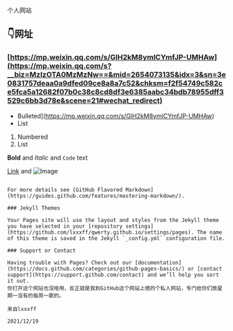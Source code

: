 个人网站

## 👇网址
### [https://mp.weixin.qq.com/s/GlH2kM8ymlCYmfJP-UMHAw](https://mp.weixin.qq.com/s?__biz=MzIzOTA0MzMzNw==&mid=2654073135&idx=3&sn=3e0831757deaa0a9dfed09ce8a8a7c52&chksm=f2f54749c582ce5fca5a12682f07b0c38c8cd8df3e6385aabc34bdb78955dff3529c6bb3d78e&scene=21#wechat_redirect)

- Bulleted](https://mp.weixin.qq.com/s/GlH2kM8ymlCYmfJP-UMHAw)
- List

1. Numbered
2. List

**Bold** and _Italic_ and `Code` text

[Link](url) and ![Image](src)
```

For more details see [GitHub Flavored Markdown](https://guides.github.com/features/mastering-markdown/).

### Jekyll Themes

Your Pages site will use the layout and styles from the Jekyll theme you have selected in your [repository settings](https://github.com/lxxxff/qwerty.github.io/settings/pages). The name of this theme is saved in the Jekyll `_config.yml` configuration file.

### Support or Contact

Having trouble with Pages? Check out our [documentation](https://docs.github.com/categories/github-pages-basics/) or [contact support](https://support.github.com/contact) and we’ll help you sort it out.
你打开这个网站也没啥用，反正就是我到GitHub这个网站上搭的个私人网站，专门给你们放星期一没有的每周一歌的。
                                                                                         来自lxxxff
                                                                                         2021/12/19
